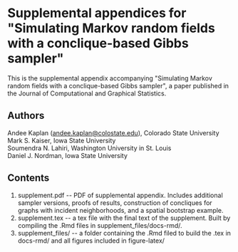 # Supplemental appendices for "Simulating Markov random fields with a conclique-based Gibbs sampler"

This is the supplemental appendix accompanying "Simulating Markov random fields with a conclique-based Gibbs sampler", a paper published in the Journal of Computational and Graphical Statistics.

## Authors

Andee Kaplan (andee.kaplan@colostate.edu), Colorado State University  
Mark S. Kaiser, Iowa State University  
Soumendra N. Lahiri, Washington University in St. Louis  
Daniel J. Nordman, Iowa State University 

## Contents

1. supplement.pdf -- PDF of supplemental appendix. Includes additional sampler versions, proofs of results, construction of concliques for graphs with incident neighborhoods, and a spatial bootstrap example.
2. supplement.tex -- a tex file with the final text of the supplement. Built by compiling the .Rmd files in supplement_files/docs-rmd/. 
3. supplement_files/ -- a folder containing the .Rmd filed to build the .tex in docs-rmd/ and all figures included in figure-latex/